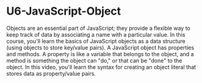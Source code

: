 # U6-JavaScript-Object
 Objects are an essential part of JavaScript; they provide a flexible way to keep track of data by associating a name with a particular value. In this course, you'll learn the basics of JavaScript objects as a data structure (using objects to store key/value pairs).
 A JavaScript object has properties and methods. A property is like a variable that belongs to the object, and a method is something the object can "do," or that can be "done" to the object. In this video, you'll learn the syntax for creating an object literal that stores data as property/value pairs.
